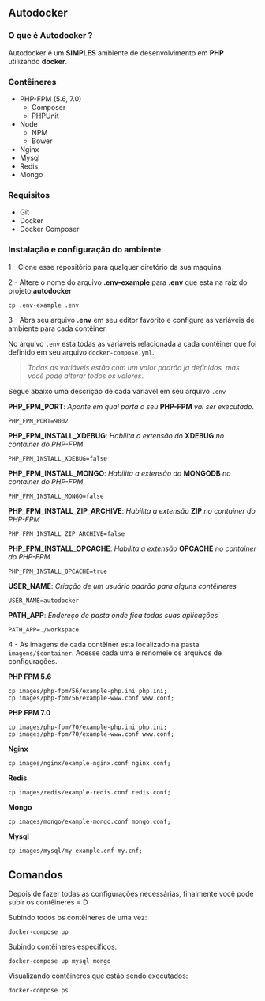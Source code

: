 ## Autodocker

### O que é Autodocker ?

Autodocker é um **SIMPLES** ambiente de desenvolvimento em **PHP** utilizando **docker**.

### Contêineres

- PHP-FPM (5.6, 7.0)
    - Composer
    - PHPUnit
- Node
    - NPM
    - Bower
- Nginx
- Mysql
- Redis
- Mongo


### Requisitos
- Git
- Docker
- Docker Composer


### Instalação e configuração do ambiente
1 - Clone esse repositório para qualquer diretório da sua maquina.

2 - Altere o nome do arquivo **.env-example** para **.env** que esta na raiz do projeto **autodocker**
```shell
cp .env-example .env
```
3 - Abra seu arquivo **.env** em seu editor favorito e configure as variáveis de ambiente para cada contêiner.

No arquivo `.env` esta todas as variáveis relacionada a cada contêiner que foi definido em seu arquivo `docker-compose.yml`.

> *Todas as variáveis estão com um valor padrão já definidos, mas você pode alterar todos os valores*.

Segue abaixo uma descrição de cada variável em seu arquivo `.env`

**PHP_FPM_PORT**: *Aponte em qual porta o seu* **PHP-FPM** *vai ser executado.*	
```
PHP_FPM_PORT=9002
```

**PHP_FPM_INSTALL_XDEBUG**:  *Habilita a extensão do* **XDEBUG** *no container do PHP-FPM*
```
PHP_FPM_INSTALL_XDEBUG=false
```

**PHP_FPM_INSTALL_MONGO**: *Habilita a extensão do* **MONGODB** *no container do PHP-FPM*
```
PHP_FPM_INSTALL_MONGO=false
```

**PHP_FPM_INSTALL_ZIP_ARCHIVE**: *Habilita a extensão* **ZIP** *no container do PHP-FPM*
```
PHP_FPM_INSTALL_ZIP_ARCHIVE=false
```
**PHP_FPM_INSTALL_OPCACHE**: *Habilita a extensão* **OPCACHE** *no container do PHP-FPM*
```
PHP_FPM_INSTALL_OPCACHE=true
```

**USER_NAME**: *Criação de um usuário padrão para alguns contêineres*
```
USER_NAME=autodocker
```

**PATH_APP**: *Endereço de pasta onde fica todas suas aplicações*
```
PATH_APP=./workspace
```

4 - As imagens de cada contêiner esta localizado na pasta `imagens/$container`. Acesse cada uma e renomeie os arquivos de configurações.

**PHP FPM 5.6**
```
cp images/php-fpm/56/example-php.ini php.ini;
cp images/php-fpm/56/example-www.conf www.conf;
```
**PHP FPM 7.0**
```
cp images/php-fpm/70/example-php.ini php.ini;
cp images/php-fpm/70/example-www.conf www.conf;
```
**Nginx**
```
cp images/nginx/example-nginx.conf nginx.conf;
```
**Redis**
```
cp images/redis/example-redis.conf redis.conf;
```
**Mongo**
```
cp images/mongo/example-mongo.conf mongo.conf;
```
**Mysql**
```
cp images/mysql/my-example.cnf my.cnf;
```

## Comandos

Depois de fazer todas as configurações necessárias, finalmente você pode subir os contêineres = D

Subindo todos os contêineres de uma vez:
```
docker-compose up
```

Subindo contêineres especificos:
```
docker-compose up mysql mongo
```

Visualizando contêineres que estão sendo executados:
```
docker-compose ps
```
